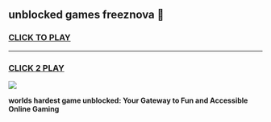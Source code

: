 
## unblocked games freeznova 👋
<h3>
<a href="https://premium.freeplayer.one?title=unblocked_games_freeznova&ref=12F">CLICK TO PLAY</a></h3>
<hr>

<h3>
<a href="https://premium.freeplayer.one?title=unblocked_games_freeznova&ref=12F">CLICK 2 PLAY</a>
  
</h3>

<a href="https://premium.freeplayer.one?title=unblocked_games_freeznova&ref=12F/"><img src="https://clearcache.store/games.png"></a>


**worlds hardest game unblocked: Your Gateway to Fun and Accessible Online Gaming**
